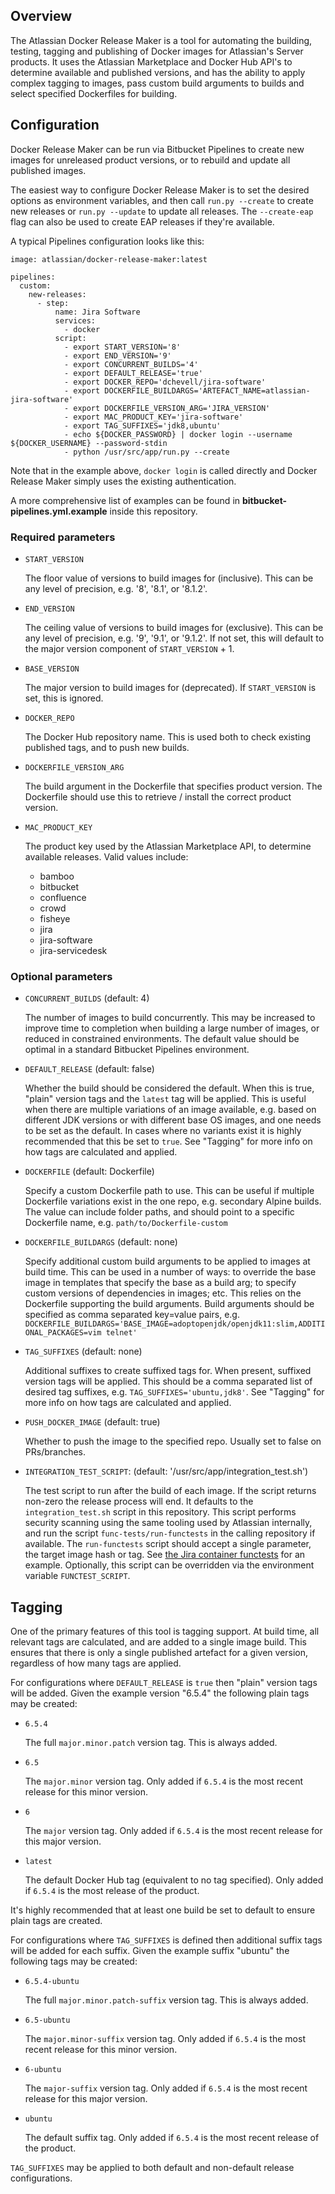 ## Overview

The Atlassian Docker Release Maker is a tool for automating the building,
testing, tagging and publishing of Docker images for Atlassian's Server
products. It uses the Atlassian Marketplace and Docker Hub API's to determine
available and published versions, and has the ability to apply complex tagging
to images, pass custom build arguments to builds and select specified
Dockerfiles for building.


## Configuration

Docker Release Maker can be run via Bitbucket Pipelines to create new images for
unreleased product versions, or to rebuild and update all published images. 

The easiest way to configure Docker Release Maker is to set the desired options as
environment variables, and then call `run.py --create` to create new releases or
`run.py --update` to update all releases. The `--create-eap` flag can also be used to
create EAP releases if they're available.

A typical Pipelines configuration looks like this:


```
image: atlassian/docker-release-maker:latest

pipelines:
  custom:
    new-releases:
      - step:
          name: Jira Software
          services:
            - docker
          script:
            - export START_VERSION='8'
            - export END_VERSION='9'
            - export CONCURRENT_BUILDS='4'
            - export DEFAULT_RELEASE='true'
            - export DOCKER_REPO='dchevell/jira-software'
            - export DOCKERFILE_BUILDARGS='ARTEFACT_NAME=atlassian-jira-software'
            - export DOCKERFILE_VERSION_ARG='JIRA_VERSION'
            - export MAC_PRODUCT_KEY='jira-software'
            - export TAG_SUFFIXES='jdk8,ubuntu'
            - echo ${DOCKER_PASSWORD} | docker login --username ${DOCKER_USERNAME} --password-stdin
            - python /usr/src/app/run.py --create
```

Note that in the example above, `docker login` is called directly and Docker Release Maker
simply uses the existing authentication.

A more comprehensive list of examples can be found in **bitbucket-pipelines.yml.example** 
inside this repository.


### Required parameters

* `START_VERSION`

   The floor value of versions to build images for (inclusive). This can be any level of
   precision, e.g. '8', '8.1', or '8.1.2'.

* `END_VERSION`

   The ceiling value of versions to build images for (exclusive). This can be any level of
   precision, e.g. '9', '9.1', or '9.1.2'. If not set, this will default to the major
   version component of `START_VERSION` + 1. 

* `BASE_VERSION`

   The major version to build images for (deprecated). If `START_VERSION` is set, this is
   ignored.

* `DOCKER_REPO`

   The Docker Hub repository name. This is used both to check existing published tags,
   and to push new builds.

* `DOCKERFILE_VERSION_ARG`

   The build argument in the Dockerfile that specifies product version. The Dockerfile
   should use this to retrieve / install the correct product version.

* `MAC_PRODUCT_KEY`

   The product key used by the Atlassian Marketplace API, to determine available releases. 
   Valid values include:
   * bamboo
   * bitbucket
   * confluence
   * crowd
   * fisheye
   * jira
   * jira-software
   * jira-servicedesk


### Optional parameters

* `CONCURRENT_BUILDS` (default: 4)

   The number of images to build concurrently. This may be increased to improve time to
   completion when building a large number of images, or reduced in constrained 
   environments. The default value should be optimal in a standard Bitbucket Pipelines
   environment.

* `DEFAULT_RELEASE` (default: false)

   Whether the build should be considered the default. When this is true, "plain" version 
   tags and the `latest` tag will be applied. This is useful when there are multiple 
   variations of an image available, e.g. based on different JDK versions or with 
   different base OS images, and one needs to be set as the default. In cases where no
   variants exist it is highly recommended that this be set to `true`. See "Tagging" for 
   more info on how tags are calculated and applied. 

* `DOCKERFILE` (default: Dockerfile)

   Specify a custom Dockerfile path to use. This can be useful if multiple Dockerfile
   variations exist in the one repo, e.g. secondary Alpine builds. The value can include
   folder paths, and should point to a specific Dockerfile name, e.g. 
   `path/to/Dockerfile-custom`

* `DOCKERFILE_BUILDARGS` (default: none)

   Specify additional custom build arguments to be applied to images at build time. This
   can be used in a number of ways: to override the base image in templates that specify
   the base as a build arg; to specify custom versions of dependencies in images; etc.
   This relies on the Dockerfile supporting the build arguments. Build arguments should be
   specified as comma separated key=value pairs, e.g.
   `DOCKERFILE_BUILDARGS='BASE_IMAGE=adoptopenjdk/openjdk11:slim,ADDITIONAL_PACKAGES=vim telnet'`

* `TAG_SUFFIXES` (default: none)

   Additional suffixes to create suffixed tags for. When present, suffixed version tags
   will be applied. This should be a comma separated list of desired tag suffixes, e.g. 
   `TAG_SUFFIXES='ubuntu,jdk8'`. See "Tagging" for more info on how tags are calculated 
   and applied. 

* `PUSH_DOCKER_IMAGE` (default: true)

  Whether to push the image to the specified repo. Usually set to false on
  PRs/branches.

* `INTEGRATION_TEST_SCRIPT`: (default: '/usr/src/app/integration_test.sh')

  The test script to run after the build of each image. If the script returns
  non-zero the release process will end. It defaults to the
  `integration_test.sh` script in this repository. This script performs security
  scanning using the same tooling used by Atlassian internally, and run the
  script `func-tests/run-functests` in the calling repository if available. The
  `run-functests` script should accept a single parameter, the target image hash
  or tag. See [the Jira container functests](https://bitbucket.org/atlassian-docker/docker-atlassian-jira/src/master/)
  for an example. Optionally, this script can be overridden via the environment
  variable `FUNCTEST_SCRIPT`.

## Tagging

One of the primary features of this tool is tagging support. At build time, all relevant
tags are calculated, and are added to a single image build. This ensures that there is
only a single published artefact for a given version, regardless of how many tags are
applied. 

For configurations where `DEFAULT_RELEASE` is `true` then "plain" version tags will be
added. Given the example version "6.5.4" the following plain tags may be created:


* `6.5.4`

   The full `major.minor.patch` version tag. This is always added.

* `6.5`

   The `major.minor` version tag. Only added if `6.5.4` is the most recent release 
   for this minor version.

* `6`

   The `major` version tag. Only added if `6.5.4` is the most recent release for this
   major version.

* `latest`

   The default Docker Hub tag (equivalent to no tag specified). Only added if `6.5.4` is
   the most release of the product.

It's highly recommended that at least one build be set to default to ensure plain tags
are created.


For configurations where `TAG_SUFFIXES` is defined then additional suffix tags will be 
added for each suffix. Given the example suffix "ubuntu" the following tags may be
created:

* `6.5.4-ubuntu`

   The full `major.minor.patch-suffix` version tag. This is always added.

* `6.5-ubuntu`

   The `major.minor-suffix` version tag. Only added if `6.5.4` is the most recent release 
   for this minor version.

* `6-ubuntu`

   The `major-suffix` version tag. Only added if `6.5.4` is the most recent release for
   this major version.

* `ubuntu`

   The default suffix tag. Only added if `6.5.4` is the most recent release of the
   product.


`TAG_SUFFIXES` may be applied to both default and non-default release configurations.
